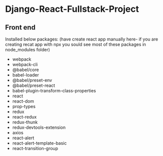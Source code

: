 # Django-React-Fullstack-Project

## Front end

Installed below packages: (have create react app manually here- if you are creating recat app with npx you sould see most of these packages in node_modules folder)

- webpack
- webpack-cli
- @babel/core
- babel-loader
- @babel/preset-env
- @babel/preset-react
- babel-plugin-transform-class-properties
- react
- react-dom
- prop-types
- redux
- react-redux
- redux-thunk
- redux-devtools-extension
- axios
- react-alert
- react-alert-template-basic
- react-transition-group
